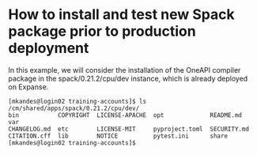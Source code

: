 # How to install and test new Spack package prior to production deployment

In this example, we will consider the installation of the OneAPI compiler package in the spack/0.21.2/cpu/dev instance, which is already deployed on Expanse.

```
[mkandes@login02 training-accounts]$ ls /cm/shared/apps/spack/0.21.2/cpu/dev/
bin           COPYRIGHT  LICENSE-APACHE  opt             README.md    var
CHANGELOG.md  etc        LICENSE-MIT     pyproject.toml  SECURITY.md
CITATION.cff  lib        NOTICE          pytest.ini      share
[mkandes@login02 training-accounts]$
```
